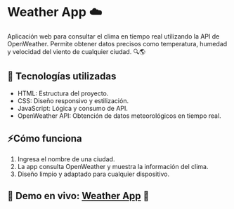 # Weather App ☁️
Aplicación web para consultar el clima en tiempo real utilizando la API de OpenWeather. Permite obtener datos precisos como temperatura, humedad y velocidad del viento de cualquier ciudad. 🔍🌎

## 🚀 Tecnologías utilizadas
* HTML: Estructura del proyecto.
* CSS: Diseño responsivo y estilización.
* JavaScript: Lógica y consumo de API.
* OpenWeather API: Obtención de datos meteorológicos en tiempo real.

## ⚡Cómo funciona
1. Ingresa el nombre de una ciudad.
2. La app consulta OpenWeather y muestra la información del clima.
3. Diseño limpio y adaptado para cualquier dispositivo.

## 📌 Demo en vivo: [Weather App](https://weatherappjuanmfuentes.netlify.app/) 🔗
